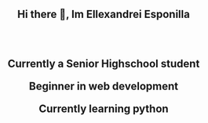 <h2 align="center"> Hi there 👋, Im Ellexandrei Esponilla <h2> 
 <br>
 <p align="center">Currently a Senior Highschool student</p> 
 <p align="center">Beginner in web development</p> 
 <p align="center">Currently learning python</p>


<!--
**xandreiAThome/xandreiAThome** is a ✨ _special_ ✨ repository because its `README.md` (this file) appears on your GitHub profile.

Here are some ideas to get you started:

- 🔭 I’m currently working on ...
- 🌱 I’m currently learning ...
- 👯 I’m looking to collaborate on ...
- 🤔 I’m looking for help with ...
- 💬 Ask me about ...
- 📫 How to reach me: ...
- 😄 Pronouns: ...
- ⚡ Fun fact: ...
-->
